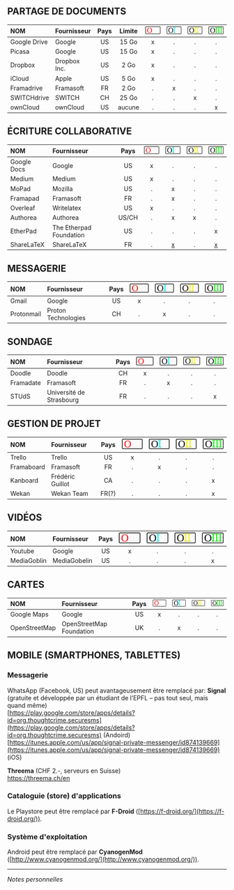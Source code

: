 ## PARTAGE DE DOCUMENTS

| NOM | Fournisseur | Pays | Limite | ![O](../img/OIII-capsule-small-0.png) | ![1](../img/OIII-capsule-small-1.png) | ![2](../img/OIII-capsule-small-2.png) | ![3](../img/OIII-capsule-small-3.png) |
| :-- | :---------- | :--: | :----: | :-------------------------------: | :-------------------------------: | :-------------------------------: | :-------------------------------: |
| Google Drive | Google | US | 15 Go | x | . | . | . |
| Picasa | Google | US | 15 Go | x | . | . | . |
| Dropbox | Dropbox Inc. | US | 2 Go | x | . | . | . |
| iCloud | Apple | US | 5 Go | x | . | . | . |
| Framadrive | Framasoft | FR | 2 Go | . | x | . | . |
| SWITCHdrive | SWITCH | CH | 25 Go | . | . | x | . |
| ownCloud | ownCloud | US | aucune | . | . | . | x |


## ÉCRITURE COLLABORATIVE

| NOM | Fournisseur | Pays | ![O](../img/OIII-capsule-small-0.png) | ![1](../img/OIII-capsule-small-1.png) | ![2](../img/OIII-capsule-small-2.png) | ![3](../img/OIII-capsule-small-3.png) |
| :-- | :---------- | :--: | :-------------------------------: | :-------------------------------: | :-------------------------------: | :-------------------------------: |
| Google Docs | Google | US | x | . | . | . |
| Medium | Medium | US | x | . | . | . |
| MoPad | Mozilla | US | . | x | . | . |
| Framapad | Framasoft | FR | . | x | . | . |
| Overleaf | Writelatex | US | x | . | . | . |
| Authorea | Authorea | US/CH  | . | x | x | . |
| EtherPad | The Etherpad Foundation | US | . | . | . | x |
| ShareLaTeX | ShareLaTeX | FR | . | [x](https://www.sharelatex.com/) | . | [x](https://github.com/sharelatex/sharelatex) |


## MESSAGERIE

| NOM | Fournisseur | Pays | ![O](../img/OIII-capsule-small-0.png) | ![1](../img/OIII-capsule-small-1.png) | ![2](../img/OIII-capsule-small-2.png) | ![3](../img/OIII-capsule-small-3.png) |
| :-- | :---------- | :--: | :-------------------------------: | :-------------------------------: | :-------------------------------: | :-------------------------------: |
| Gmail | Google | US | x | . | . | . |
| Protonmail | Proton Technologies | CH | . | x | . | . |


## SONDAGE

| NOM | Fournisseur | Pays | ![O](../img/OIII-capsule-small-0.png) | ![1](../img/OIII-capsule-small-1.png) | ![2](../img/OIII-capsule-small-2.png) | ![3](../img/OIII-capsule-small-3.png) |
| :-- | :---------- | :--: | :-------------------------------: | :-------------------------------: | :-------------------------------: | :-------------------------------: |
| Doodle | Doodle | CH | x | . | . | . |
| Framadate | Framasoft | FR | . | x | . | . |
| STUdS | Université de Strasbourg | FR | . | . | . | x |


## GESTION DE PROJET

| NOM | Fournisseur | Pays | ![O](../img/OIII-capsule-small-0.png) | ![1](../img/OIII-capsule-small-1.png) | ![2](../img/OIII-capsule-small-2.png) | ![3](../img/OIII-capsule-small-3.png) |
| :-- | :---------- | :--: | :-------------------------------: | :-------------------------------: | :-------------------------------: | :-------------------------------: |
| Trello | Trello | US | x | . | . | . |
| Framaboard | Framasoft | FR | . | x | . | . |
| Kanboard | Frédéric Guillot | CA | . | . | . | x |
| Wekan | Wekan Team | FR(?) | . | . | . | x |


## VIDÉOS

| NOM | Fournisseur | Pays | ![O](../img/OIII-capsule-small-0.png) | ![1](../img/OIII-capsule-small-1.png) | ![2](../img/OIII-capsule-small-2.png) | ![3](../img/OIII-capsule-small-3.png) |
| :-- | :---------- | :--: | :-------------------------------: | :-------------------------------: | :-------------------------------: | :-------------------------------: |
| Youtube | Google | US | x | . | . | . |
| MediaGoblin | MediaGobelin | US | . | . | . | x |


## CARTES
| NOM | Fournisseur | Pays | ![O](../img/OIII-capsule-small-0.png) | ![1](../img/OIII-capsule-small-1.png) | ![2](../img/OIII-capsule-small-2.png) | ![3](../img/OIII-capsule-small-3.png) |
| :-- | :---------- | :--: | :-------------------------------: | :-------------------------------: | :-------------------------------: | :-------------------------------: |
| Google Maps | Google | US | x | . | . | . |
| OpenStreetMap | OpenStreetMap Foundation | UK | . | x | . | . |


## MOBILE (SMARTPHONES, TABLETTES)

### Messagerie

WhatsApp (Facebook, US) peut avantageusement être remplacé par:
**Signal** (gratuite et développée par un étudiant de l’EPFL – pas tout seul, mais quand même)   
[https://play.google.com/store/apps/details?id=org.thoughtcrime.securesms](https://play.google.com/store/apps/details?id=org.thoughtcrime.securesms) (Andoird)   
[https://itunes.apple.com/us/app/signal-private-messenger/id874139669](https://itunes.apple.com/us/app/signal-private-messenger/id874139669) (iOS)   

**Threema** (CHF 2.-, serveurs en Suisse)   
[https://threema.ch/en ](https://threema.ch/en )   


### Cataloguie (store) d'applications

Le Playstore peut être remplacé par **F-Droid** ([https://f-droid.org/](https://f-droid.org/)).   


### Système d'exploitation

Android peut être remplacé par **CyanogenMod** ([http://www.cyanogenmod.org/](http://www.cyanogenmod.org/)).   


---
*Notes personnelles*